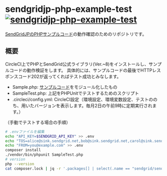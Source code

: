 # sendgridjp-php-example-test [![sendgridjp-php-example-test](https://circleci.com/gh/yken2257/sendgridjp-php-example-test.svg)](https://app.circleci.com/pipelines/github/yken2257/sendgridjp-php-example-test)
[SendGridJPのPHPサンプルコード](https://github.com/SendGridJP/sendgridjp-php-example)の動作確認のためのリポジトリです。

## 概要
CircleCI上でPHPとSendGrid公式ライブラリ(Ver.~8)をインストールし、サンプルコードの動作検証をします。
具体的には、サンプルコードの最後でHTTPレスポンスコード202が返ってくればテスト成功とみなします。

- Sample.php: [サンプルコード](https://github.com/SendGridJP/sendgridjp-php-example/blob/master/sendgrid-php-example.php)をモジュール化したもの
- SampleTest.php: 上記をPHPUnitでテストするためのスクリプト
- .circleci/config.yml: CircleCI設定（環境設定、環境変数設定、テストののち、用いたバージョンを表示します。毎月2日の午前9時に定期実行されます。）

（手動でテストする場合の手順）

```bash
# .envファイルを編集
echo "API_KEY=$SENDGRID_API_KEY" >> .env
echo "TOS=alice@sink.sendgrid.net,bob@sink.sendgrid.net,carol@sink.sendgrid.net" >> .env
echo "FROM=you@example.com" >> .env
composer install
./vendor/bin/phpunit SampleTest.php
# version
php --version
cat composer.lock | jq -r '.packages[] | select(.name == "sendgrid/sendgrid") | .version'
```